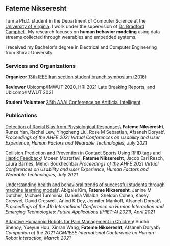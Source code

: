 
## Fateme Nikseresht

I am a Ph.D. student in the Department of Computer Science at the [University of Virginia](https://engineering.virginia.edu/departments/computer-science). I work under the supervision of [Dr. Bradford Campbell](http://www.cs.virginia.edu/~bjc8c/). My research focuses on **human behavior modeling** using data streams collected through wearables and embedded systems. 

I received my Bachelor's degree in Electrical and Computer Engineering from Shiraz University.

### Services and Organizations
**Organizer** 
[13th IEEE Iran section student branch symposium (2016)](https://www.ieee.org.ir/events/student-branch-events/13th-general-meeting-ieee-student-branches/)

**Reviewer**
Ubicomp/IMWUT 2020, HRI 2021 Late Breaking Reports, and Ubicomp/IMWUT 2021

**Student Volunteer**
[35th AAAI Conference on Artificial Intelligent](https://aaai.org/Conferences/AAAI-21/)

### Publications

[Detection of Racial Bias from Physiological Responses](https://link.springer.com/chapter/10.1007/978-3-030-80091-8_8)\\
**Fateme Nikseresht**, Runze Yan, Rachel Lew, Yingzheng Liu, Rose M Sebastian, Afsaneh Doryab\\
_Proceedings of the AHFE 2021 Virtual Conferences on Usability and User Experience, Human Factors and Wearable Technologies, July 2021_


[Collision Prediction and Prevention in Contact Sports Using RFID tags and Haptic Feedback](https://link.springer.com/chapter/10.1007/978-3-030-80091-8_47)\\
Moeen Mostafavi, **Fateme Nikseresht**, Jacob Earl Resch, Laura Barnes, Mehdi Boukhechba\\
_Proceedings of the AHFE 2021 Virtual Conferences on Usability and User Experience, Human Factors and Wearable Technologies, July 2021_


[Understanding health and behavioral trends of successful students through machine learning models](https://link.springer.com/chapter/10.1007/978-3-030-74009-2_66)\\
Abigale Kim, **Fateme Nikseresht**, Janine M Dutcher, Michael Tumminia, Daniella Villalba, Sheldon Cohen, Kasey Creswel, David Creswell, Anind K Dey, Jennifer Mankoff, Afsaneh Doryab\\
_Proceedings of the 4th International Conference on Human Interaction and Emerging Technologies: Future Applications (IHIET-AI 2021), April 2021_


[Adaptive Humanoid Robots for Pain Management in Children](https://dl.acm.org/doi/abs/10.1145/3434074.3447224)\\
Sudhir Shenoy, Yueyue Hou, Xinran Wang, **Fateme Nikseresht**, Afsaneh Doryab\\
_Companion of the 2021 ACM/IEEE International Conference on Human-Robot Interaction, Marrch 2021_


<!-- ![Image of Fateme]() -->


<!-- ### Markdown

Markdown is a lightweight and easy-to-use syntax for styling your writing. It includes conventions for

```markdown
Syntax highlighted code block

# Header 1
## Header 2
### Header 3

- Bulleted
- List

1. Numbered
2. List

**Bold** and _Italic_ and `Code` text

[Link](url) and ![Image](src)
```

For more details see [GitHub Flavored Markdown](https://guides.github.com/features/mastering-markdown/).

### Jekyll Themes

Your Pages site will use the layout and styles from the Jekyll theme you have selected in your [repository settings](https://github.com/FatemeNikseresht/FatemeNikseresht.github.io/settings/pages). The name of this theme is saved in the Jekyll `_config.yml` configuration file.

### Support or Contact

Having trouble with Pages? Check out our [documentation](https://docs.github.com/categories/github-pages-basics/) or [contact support](https://support.github.com/contact) and we’ll help you sort it out.
 -->
